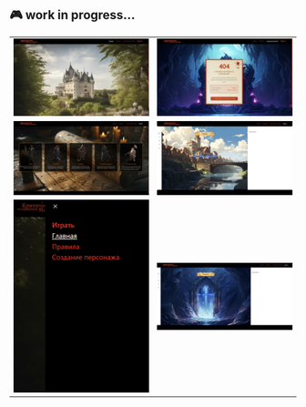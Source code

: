 ## 🎮 work in progress...

<table>
  <tr>
    <td width="50%"><img src="src/assets/images/screenshots/main-screenshot.png" width="100%"></td>
    <td width="50%"><img src="src/assets/images/screenshots/notfound-screenshot.png" width="100%"></td>
  </tr>
  <tr>
    <td width="50%"><img src="src/assets/images/screenshots/hero-select-screenshot.png" width="100%"></td>
    <td width="50%"><img src="src/assets/images/screenshots/city-screenshot.png" width="100%"></td>
  </tr>
  <tr>
    <td width="50%"><img src="src/assets/images/screenshots/burger-screenshot.png" width="100%"></td>
    <td width="50%"><img src="src/assets/images/screenshots/portal-screenshot.png" width="100%"></td>
  </tr>
</table>
